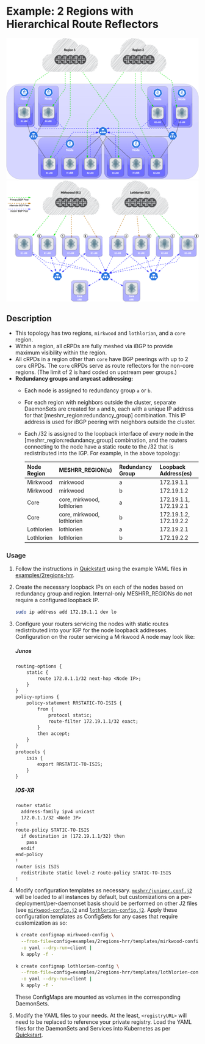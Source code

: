 # Example: 2 Regions with Hierarchical Route Reflectors
![Example Topology](../../assets/2regions-hrr.png)
![Example RR Hierarchy](../../assets/2regions-hrr-hierarchy.png)

## Description
* This topology has two regions, `mirkwood` and `lothlorian`, and a `core` region.
* Within a region, all cRPDs are fully meshed via iBGP to provide maximum visibility within the region.
* All cRPDs in a region other than `core` have BGP peerings with up to 2 `core` cRPDs. The `core` cRPDs serve as route reflectors for the non-core regions. (The limit of 2 is hard coded on upstream peer groups.)
* **Redundancy groups and anycast addressing:**
  * Each node is assigned to redundancy group `a` or `b`.
  * For each region with neighbors outside the cluster, separate DaemonSets are created for `a` and `b`, each with a unique IP address for that [meshrr_region:redundancy_group] combination. This IP address is used for iBGP peering with neighbors outside the cluster.
  * Each /32 is assigned to the loopback interface of *every* node in the [meshrr_region:redundancy_group] combination, and the routers connecting to the node have a static route to the /32 that is redistributed into the IGP. For example, in the above topology:
    
    | Node Region | MESHRR_REGION(s)           | Redundancy Group | Loopback Address(es)   |
    | ----------- | -------------------------- | ---------------- | ---------------------- |
    | Mirkwood    | mirkwood                   | a                | 172.19.1.1             |
    | Mirkwood    | mirkwood                   | b                | 172.19.1.2             |
    | Core        | core, mirkwood, lothlorien | a                | 172.19.1.1, 172.19.2.1 |
    | Core        | core, mirkwood, lothlorien | b                | 172.19.1.2, 172.19.2.2 |
    | Lothlorien  | lothlorien                 | a                | 172.19.2.1             |
    | Lothlorien  | lothlorien                 | b                | 172.19.2.2             |

### Usage
1.  Follow the instructions in [Quickstart](../../README.md#Quickstart) using the example YAML files in [examples/2regions-hrr](.).

2.  Create the necessary loopback IPs on each of the nodes based on redundancy group and region. Internal-only MESHRR_REGIONs do not require a configured loopback IP.

    ```bash
    sudo ip address add 172.19.1.1 dev lo
    ```

3.  Configure your routers servicing the nodes with static routes redistributed into your IGP for the node loopback addresses.
Configuration on the router servicing a Mirkwood A node may look like:

    ##### Junos
    ```junos
    routing-options {
        static {
            route 172.0.1.1/32 next-hop <Node IP>;
        }
    }
    policy-options {
        policy-statement RRSTATIC-TO-ISIS {
            from {
                protocol static;
                route-filter 172.19.1.1/32 exact;
            }
            then accept;
        }
    }
    protocols {                              
        isis {
            export RRSTATIC-TO-ISIS;
        }
    }
    ```

    ##### IOS-XR
    ```iox-xr
    router static
      address-family ipv4 unicast
      172.0.1.1/32 <Node IP>
    !
    route-policy STATIC-TO-ISIS
      if destination in (172.19.1.1/32) then
        pass
      endif
    end-policy
    !
    router isis ISIS
      redistribute static level-2 route-policy STATIC-TO-ISIS
    !
    ```

4.  Modify configuration templates as necessary. [`meshrr/juniper.conf.j2`](../../meshrr/juniper.conf.j2) will be loaded to all instances by default, but customizations on a per-deployment/per-daemonset basis should be performed on other J2 files (see [`mirkwood-config.j2`](templates/mirkwood-config.j2) and [`lothlorien-config.j2`](templates/lothlorien-config.j2).
Apply these configuration templates as ConfigSets for any cases that require customization as so:

    ```bash
    k create configmap mirkwood-config \
      --from-file=config=examples/2regions-hrr/templates/mirkwood-config.j2 \
      -o yaml --dry-run=client |
      k apply -f -
    ```

    ```bash
    k create configmap lothlorien-config \
      --from-file=config=examples/2regions-hrr/templates/lothlorien-config.j2 \
      -o yaml --dry-run=client |
      k apply -f -
    ```

    These ConfigMaps are mounted as volumes in the corresponding DaemonSets.

5.  Modify the YAML files to your needs. At the least, `<registryURL>` will need to be replaced to reference your private registry. Load the YAML files for the DaemonSets and Services into Kubernetes as per [Quickstart](../../README.md#Quickstart).
